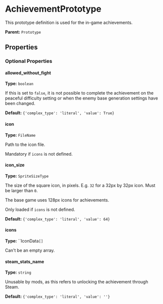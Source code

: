 # AchievementPrototype

This prototype definition is used for the in-game achievements.

**Parent:** `Prototype`

## Properties

### Optional Properties

#### allowed_without_fight

**Type:** `boolean`

If this is set to `false`, it is not possible to complete the achievement on the peaceful difficulty setting or when the enemy base generation settings have been changed.

**Default:** `{'complex_type': 'literal', 'value': True}`

#### icon

**Type:** `FileName`

Path to the icon file.

Mandatory if `icons` is not defined.

#### icon_size

**Type:** `SpriteSizeType`

The size of the square icon, in pixels. E.g. `32` for a 32px by 32px icon. Must be larger than `0`.

The base game uses 128px icons for achievements.

Only loaded if `icons` is not defined.

**Default:** `{'complex_type': 'literal', 'value': 64}`

#### icons

**Type:** ``IconData`[]`

Can't be an empty array.

#### steam_stats_name

**Type:** `string`

Unusable by mods, as this refers to unlocking the achievement through Steam.

**Default:** `{'complex_type': 'literal', 'value': ''}`

